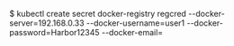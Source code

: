 $ kubectl create secret docker-registry regcred --docker-server=192.168.0.33 --docker-username=user1 --docker-password=Harbor12345 --docker-email=